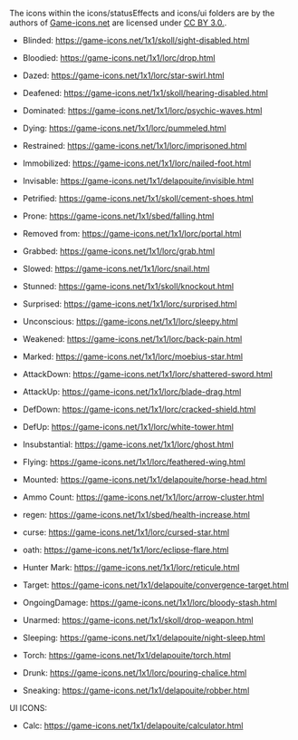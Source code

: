 The icons within the icons/statusEffects and icons/ui folders are by the authors of [Game-icons.net](https://game-icons.net/) are licensed under [CC BY 3.0.](https://creativecommons.org/licenses/by/3.0/legalcode).


* Blinded:		https://game-icons.net/1x1/skoll/sight-disabled.html
* Bloodied:		https://game-icons.net/1x1/lorc/drop.html
* Dazed:			https://game-icons.net/1x1/lorc/star-swirl.html
* Deafened:		https://game-icons.net/1x1/skoll/hearing-disabled.html
* Dominated:		https://game-icons.net/1x1/lorc/psychic-waves.html
* Dying:			https://game-icons.net/1x1/lorc/pummeled.html
* Restrained:		https://game-icons.net/1x1/lorc/imprisoned.html
* Immobilized:	https://game-icons.net/1x1/lorc/nailed-foot.html
* Invisable:		https://game-icons.net/1x1/delapouite/invisible.html
* Petrified:		https://game-icons.net/1x1/skoll/cement-shoes.html
* Prone:			https://game-icons.net/1x1/sbed/falling.html
* Removed from:	https://game-icons.net/1x1/lorc/portal.html
* Grabbed:		https://game-icons.net/1x1/lorc/grab.html
* Slowed:			https://game-icons.net/1x1/lorc/snail.html
* Stunned:		https://game-icons.net/1x1/skoll/knockout.html
* Surprised:		https://game-icons.net/1x1/lorc/surprised.html
* Unconscious:	https://game-icons.net/1x1/lorc/sleepy.html
* Weakened:		https://game-icons.net/1x1/lorc/back-pain.html

* Marked:			https://game-icons.net/1x1/lorc/moebius-star.html

* AttackDown:		https://game-icons.net/1x1/lorc/shattered-sword.html
* AttackUp:		https://game-icons.net/1x1/lorc/blade-drag.html
* DefDown:		https://game-icons.net/1x1/lorc/cracked-shield.html
* DefUp:			https://game-icons.net/1x1/lorc/white-tower.html
* Insubstantial:	https://game-icons.net/1x1/lorc/ghost.html
* Flying:			https://game-icons.net/1x1/lorc/feathered-wing.html
* Mounted:		https://game-icons.net/1x1/delapouite/horse-head.html
* Ammo Count:		https://game-icons.net/1x1/lorc/arrow-cluster.html
* regen:			https://game-icons.net/1x1/sbed/health-increase.html
* curse:			https://game-icons.net/1x1/lorc/cursed-star.html
* oath:			https://game-icons.net/1x1/lorc/eclipse-flare.html
* Hunter Mark:	https://game-icons.net/1x1/lorc/reticule.html
* Target:			https://game-icons.net/1x1/delapouite/convergence-target.html
* OngoingDamage:	https://game-icons.net/1x1/lorc/bloody-stash.html

* Unarmed:		https://game-icons.net/1x1/skoll/drop-weapon.html
* Sleeping:		https://game-icons.net/1x1/delapouite/night-sleep.html
* Torch:			https://game-icons.net/1x1/delapouite/torch.html
* Drunk:			https://game-icons.net/1x1/lorc/pouring-chalice.html
* Sneaking:		https://game-icons.net/1x1/delapouite/robber.html

UI ICONS:
* Calc: https://game-icons.net/1x1/delapouite/calculator.html